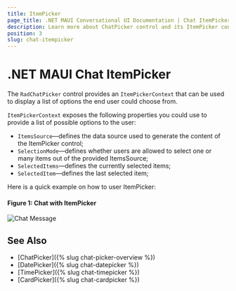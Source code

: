 ```yaml
---
title: ItemPicker
page_title: .NET MAUI Conversational UI Documentation | Chat ItemPicker
description: Learn more about ChatPicker control and its ItemPicker context
position: 3
slug: chat-itempicker
---
```


# .NET MAUI Chat ItemPicker 

The `RadChatPicker` control provides an `ItemPickerContext` that can be used to display a list of options the end user could choose from.

`ItemPickerContext` exposes the following properties you could use to provide a list of possible options to the user:

* `ItemsSource`&mdash;defines the data source used to generate the content of the ItemPicker control;
* `SelectionMode`&mdash;defines whether users are allowed to select one or many items out of the provided ItemsSource;
* `SelectedItems`&mdash;defines the currently selected items;
* `SelectedItem`&mdash;defines the last selected item;

Here is a quick example on how to user ItemPicker:

<snippet id='chat-chatpicker-itempicker' />
	
#### Figure 1: Chat with ItemPicker

![Chat Message](images/)

## See Also

- [ChatPicker]({% slug chat-picker-overview %})
- [DatePicker]({% slug chat-datepicker %})
- [TimePicker]({% slug chat-timepicker %})
- [CardPicker]({% slug chat-cardpicker %})